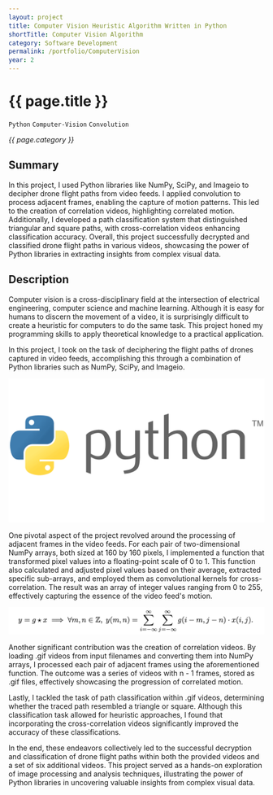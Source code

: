 ```yaml
---
layout: project
title: Computer Vision Heuristic Algorithm Written in Python
shortTitle: Computer Vision Algorithm
category: Software Development
permalink: /portfolio/ComputerVision
year: 2
---
```



# {{ page.title }}

`Python` `Computer-Vision` `Convolution`

*{{ page.category }}*

## Summary

In this project, I used Python libraries like NumPy, SciPy, and Imageio to decipher drone flight paths from video feeds. I applied convolution to process adjacent frames, enabling the capture of motion patterns. This led to the creation of correlation videos, highlighting correlated motion. Additionally, I developed a path classification system that distinguished triangular and square paths, with cross-correlation videos enhancing classification accuracy. Overall, this project successfully decrypted and classified drone flight paths in various videos, showcasing the power of Python libraries in extracting insights from complex visual data.

## Description

Computer vision is a cross-disciplinary field at the intersection of electrical engineering, computer science and machine learning. Although it is easy for humans to discern the movement of a video, it is surprisingly difficult to create a heuristic for computers to do the same task. This project honed my programming skills to apply theoretical knowledge to a practical application.

In this project, I took on the task of deciphering the flight paths of drones captured in video feeds, accomplishing this through a combination of Python libraries such as NumPy, SciPy, and Imageio.

![Python Logo](/assets/images/ComputerVision/pythonLogo.png)

One pivotal aspect of the project revolved around the processing of adjacent frames in the video feeds. For each pair of two-dimensional NumPy arrays, both sized at 160 by 160 pixels, I implemented a function that transformed pixel values into a floating-point scale of 0 to 1. This function also calculated and adjusted pixel values based on their average, extracted specific sub-arrays, and employed them as convolutional kernels for cross-correlation. The result was an array of integer values ranging from 0 to 255, effectively capturing the essence of the video feed's motion.

![Cross-Correlation](/assets/images/ComputerVision/cross-correlation.png)

Another significant contribution was the creation of correlation videos. By loading .gif videos from input filenames and converting them into NumPy arrays, I processed each pair of adjacent frames using the aforementioned function. The outcome was a series of videos with n - 1 frames, stored as .gif files, effectively showcasing the progression of correlated motion.

Lastly, I tackled the task of path classification within .gif videos, determining whether the traced path resembled a triangle or square. Although this classification task allowed for heuristic approaches, I found that incorporating the cross-correlation videos significantly improved the accuracy of these classifications.

In the end, these endeavors collectively led to the successful decryption and classification of drone flight paths within both the provided videos and a set of six additional videos. This project served as a hands-on exploration of image processing and analysis techniques, illustrating the power of Python libraries in uncovering valuable insights from complex visual data.